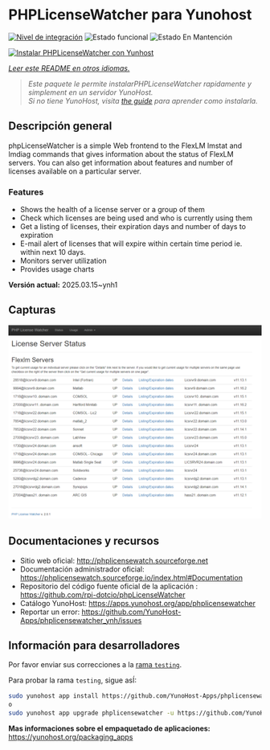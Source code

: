 <!--
Este archivo README esta generado automaticamente<https://github.com/YunoHost/apps/tree/master/tools/readme_generator>
No se debe editar a mano.
-->

# PHPLicenseWatcher para Yunohost

[![Nivel de integración](https://apps.yunohost.org/badge/integration/phplicensewatcher)](https://ci-apps.yunohost.org/ci/apps/phplicensewatcher/)
![Estado funcional](https://apps.yunohost.org/badge/state/phplicensewatcher)
![Estado En Mantención](https://apps.yunohost.org/badge/maintained/phplicensewatcher)

[![Instalar PHPLicenseWatcher con Yunhost](https://install-app.yunohost.org/install-with-yunohost.svg)](https://install-app.yunohost.org/?app=phplicensewatcher)

*[Leer este README en otros idiomas.](./ALL_README.md)*

> *Este paquete le permite instalarPHPLicenseWatcher rapidamente y simplement en un servidor YunoHost.*  
> *Si no tiene YunoHost, visita [the guide](https://yunohost.org/install) para aprender como instalarla.*

## Descripción general

phpLicenseWatcher is a simple Web frontend to the FlexLM lmstat and lmdiag commands that gives information about the status of FlexLM servers. You can also get information about features and number of licenses available on a particular server.

### Features

- Shows the health of a license server or a group of them
- Check which licenses are being used and who is currently using them
- Get a listing of licenses, their expiration days and number of days to expiration
- E-mail alert of licenses that will expire within certain time period ie. within next 10 days.
- Monitors server utilization
- Provides usage charts


**Versión actual:** 2025.03.15~ynh1

## Capturas

![Captura de PHPLicenseWatcher](./doc/screenshots/screenshot1.png)

## Documentaciones y recursos

- Sitio web oficial: <http://phplicensewatch.sourceforge.net>
- Documentación administrador oficial: <https://phplicensewatch.sourceforge.io/index.html#Documentation>
- Repositorio del código fuente oficial de la aplicación : <https://github.com/rpi-dotcio/phpLicenseWatcher>
- Catálogo YunoHost: <https://apps.yunohost.org/app/phplicensewatcher>
- Reportar un error: <https://github.com/YunoHost-Apps/phplicensewatcher_ynh/issues>

## Información para desarrolladores

Por favor enviar sus correcciones a la [rama `testing`](https://github.com/YunoHost-Apps/phplicensewatcher_ynh/tree/testing).

Para probar la rama `testing`, sigue asÍ:

```bash
sudo yunohost app install https://github.com/YunoHost-Apps/phplicensewatcher_ynh/tree/testing --debug
o
sudo yunohost app upgrade phplicensewatcher -u https://github.com/YunoHost-Apps/phplicensewatcher_ynh/tree/testing --debug
```

**Mas informaciones sobre el empaquetado de aplicaciones:** <https://yunohost.org/packaging_apps>
